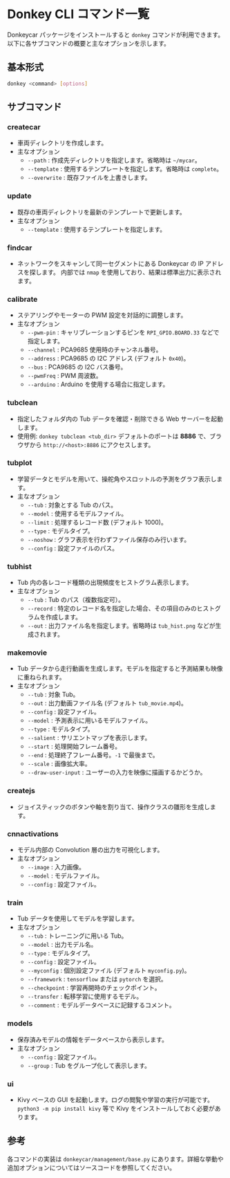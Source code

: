 # Donkey CLI コマンド一覧

Donkeycar パッケージをインストールすると `donkey` コマンドが利用できます。以下に各サブコマンドの概要と主なオプションを示します。

## 基本形式

```bash
donkey <command> [options]
```

## サブコマンド

### createcar
- 車両ディレクトリを作成します。
- 主なオプション
  - `--path` : 作成先ディレクトリを指定します。省略時は `~/mycar`。
  - `--template` : 使用するテンプレートを指定します。省略時は `complete`。
  - `--overwrite` : 既存ファイルを上書きします。

### update
- 既存の車両ディレクトリを最新のテンプレートで更新します。
- 主なオプション
  - `--template` : 使用するテンプレートを指定します。

### findcar
- ネットワークをスキャンして同一セグメントにある Donkeycar の IP アドレスを探します。
  内部では `nmap` を使用しており、結果は標準出力に表示されます。

### calibrate
- ステアリングやモーターの PWM 設定を対話的に調整します。
- 主なオプション
  - `--pwm-pin` : キャリブレーションするピンを `RPI_GPIO.BOARD.33` などで指定します。
  - `--channel` : PCA9685 使用時のチャンネル番号。
  - `--address` : PCA9685 の I2C アドレス (デフォルト `0x40`)。
  - `--bus` : PCA9685 の I2C バス番号。
  - `--pwmFreq` : PWM 周波数。
  - `--arduino` : Arduino を使用する場合に指定します。

### tubclean
- 指定したフォルダ内の Tub データを確認・削除できる Web サーバーを起動します。
- 使用例: `donkey tubclean <tub_dir>`
  デフォルトのポートは **8886** で、ブラウザから `http://<host>:8886` にアクセスします。

### tubplot
- 学習データとモデルを用いて、操舵角やスロットルの予測をグラフ表示します。
- 主なオプション
  - `--tub` : 対象とする Tub のパス。
  - `--model` : 使用するモデルファイル。
  - `--limit` : 処理するレコード数 (デフォルト 1000)。
  - `--type` : モデルタイプ。
  - `--noshow` : グラフ表示を行わずファイル保存のみ行います。
  - `--config` : 設定ファイルのパス。

### tubhist
- Tub 内の各レコード種類の出現頻度をヒストグラム表示します。
- 主なオプション
  - `--tub` : Tub のパス（複数指定可）。
  - `--record` : 特定のレコード名を指定した場合、その項目のみのヒストグラムを作成します。
  - `--out` : 出力ファイル名を指定します。省略時は `tub_hist.png` などが生成されます。

### makemovie
- Tub データから走行動画を生成します。モデルを指定すると予測結果も映像に重ねられます。
- 主なオプション
  - `--tub` : 対象 Tub。
  - `--out` : 出力動画ファイル名 (デフォルト `tub_movie.mp4`)。
  - `--config` : 設定ファイル。
  - `--model` : 予測表示に用いるモデルファイル。
  - `--type` : モデルタイプ。
  - `--salient` : サリエントマップを表示します。
  - `--start` : 処理開始フレーム番号。
  - `--end` : 処理終了フレーム番号。`-1` で最後まで。
  - `--scale` : 画像拡大率。
  - `--draw-user-input` : ユーザーの入力を映像に描画するかどうか。

### createjs
- ジョイスティックのボタンや軸を割り当て、操作クラスの雛形を生成します。

### cnnactivations
- モデル内部の Convolution 層の出力を可視化します。
- 主なオプション
  - `--image` : 入力画像。
  - `--model` : モデルファイル。
  - `--config` : 設定ファイル。

### train
- Tub データを使用してモデルを学習します。
- 主なオプション
  - `--tub` : トレーニングに用いる Tub。
  - `--model` : 出力モデル名。
  - `--type` : モデルタイプ。
  - `--config` : 設定ファイル。
  - `--myconfig` : 個別設定ファイル (デフォルト `myconfig.py`)。
  - `--framework` : `tensorflow` または `pytorch` を選択。
  - `--checkpoint` : 学習再開時のチェックポイント。
  - `--transfer` : 転移学習に使用するモデル。
  - `--comment` : モデルデータベースに記録するコメント。

### models
- 保存済みモデルの情報をデータベースから表示します。
- 主なオプション
  - `--config` : 設定ファイル。
  - `--group` : Tub をグループ化して表示します。

### ui
- Kivy ベースの GUI を起動します。ログの閲覧や学習の実行が可能です。
  `python3 -m pip install kivy` 等で Kivy をインストールしておく必要があります。

## 参考
各コマンドの実装は `donkeycar/management/base.py` にあります。詳細な挙動や追加オプションについてはソースコードを参照してください。